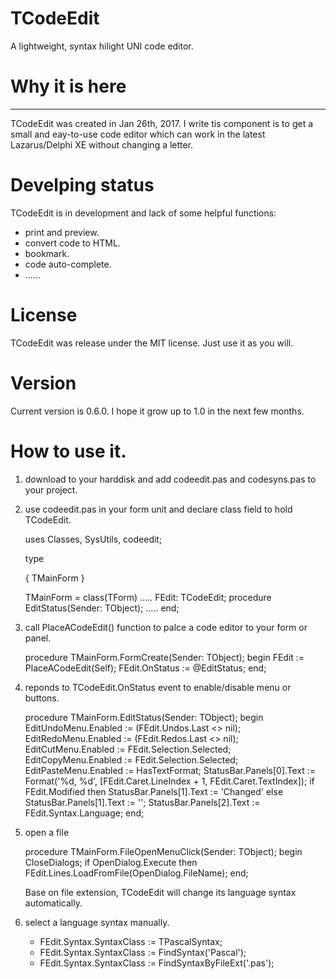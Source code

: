 # TCodeEdit

A lightweight, syntax hilight UNI code editor.

# Why it is here
--------------------------------------------------------------------------------
TCodeEdit was created in Jan 26th, 2017. I write tis component is to get a small
and eay-to-use code editor which can work in the latest Lazarus/Delphi XE without
changing a letter.

# Develping status

TCodeEdit is in development and lack of some helpful functions:

  - print and preview.
  - convert code to HTML.
  - bookmark.
  - code auto-complete.
  - ......

# License

TCodeEdit was release under the MIT license. Just use it as you will.

# Version

Current version is 0.6.0. I hope it grow up to 1.0 in the next few months.

# How to use it.

 1. download to your harddisk and add codeedit.pas and codesyns.pas to your project.
 2. use codeedit.pas in your form unit and declare class field to hold TCodeEdit.

    uses
      Classes, SysUtils, codeedit;

    type

      { TMainForm }

      TMainForm = class(TForm)
      .....
        FEdit: TCodeEdit;
        procedure EditStatus(Sender: TObject);
      .....
      end;

 3. call PlaceACodeEdit() function to palce a code editor to your form or panel.

    procedure TMainForm.FormCreate(Sender: TObject);
    begin
      FEdit := PlaceACodeEdit(Self);
      FEdit.OnStatus := @EditStatus;
    end;

 4. reponds to TCodeEdit.OnStatus event to enable/disable menu or buttons.

    procedure TMainForm.EditStatus(Sender: TObject);
    begin
      EditUndoMenu.Enabled := (FEdit.Undos.Last <> nil);
      EditRedoMenu.Enabled := (FEdit.Redos.Last <> nil);
      EditCutMenu.Enabled := FEdit.Selection.Selected;
      EditCopyMenu.Enabled := FEdit.Selection.Selected;
      EditPasteMenu.Enabled := HasTextFormat;
      StatusBar.Panels[0].Text := Format('%d, %d',
        [FEdit.Caret.LineIndex + 1, FEdit.Caret.TextIndex]);
      if FEdit.Modified then
        StatusBar.Panels[1].Text := 'Changed' else
        StatusBar.Panels[1].Text := '';
      StatusBar.Panels[2].Text := FEdit.Syntax.Language;
    end;

 5. open a file

    procedure TMainForm.FileOpenMenuClick(Sender: TObject);
    begin
      CloseDialogs;
      if OpenDialog.Execute then
        FEdit.Lines.LoadFromFile(OpenDialog.FileName);
    end;

    Base on file extension, TCodeEdit will change its language syntax automatically.

 6. select a language syntax manually.

    - FEdit.Syntax.SyntaxClass := TPascalSyntax;
    - FEdit.Syntax.SyntaxClass := FindSyntax('Pascal');
    - FEdit.Syntax.SyntaxClass := FindSyntaxByFileExt('.pas');

